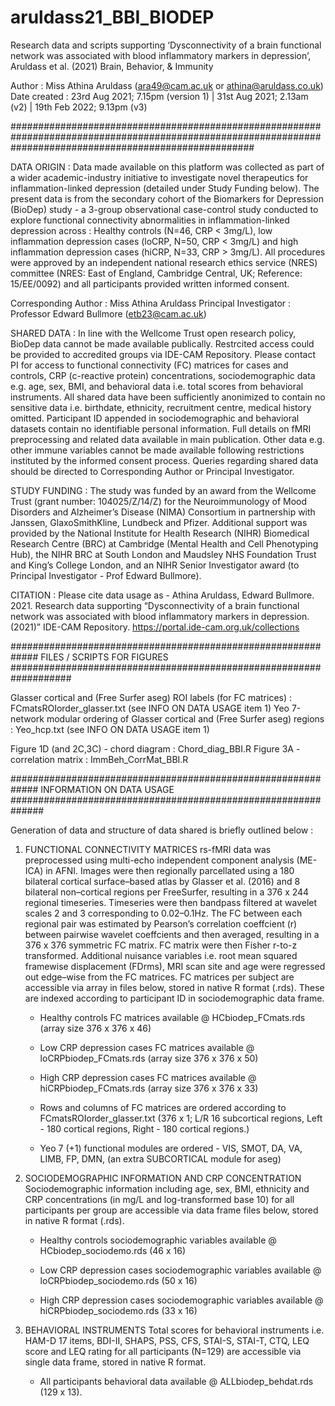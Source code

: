 # aruldass21_BBI_BIODEP

Research data and scripts supporting ‘Dysconnectivity of a brain functional network was associated with blood inflammatory markers in depression’, 
Aruldass et al. (2021) Brain, Behavior, & Immunity

Author : Miss Athina Aruldass (ara49@cam.ac.uk or athina@aruldass.co.uk)
Date created : 23rd Aug 2021; 7.15pm (version 1) | 31st Aug 2021; 2.13am (v2) | 19th Feb 2022; 9.13pm (v3)


############################################################################################################################################################

DATA ORIGIN :
Data made available on this platform was collected as part of a wider academic-industry initiative to investigate novel therapeutics for inflammation-linked depression 
(detailed under Study Funding below). The present data is from the secondary cohort of the Biomarkers for Depression (BioDep) study - a 3-group observational 
case-control study conducted to explore functional connectivity abnormalities in inflammation-linked depression across : Healthy controls (N=46, CRP < 3mg/L), low inflammation depression cases (loCRP, N=50, CRP < 3mg/L) 
and high inflammation depression cases (hiCRP, N=33, CRP > 3mg/L). All procedures were approved by an independent national research ethics service (NRES) committee 
(NRES: East of England, Cambridge Central, UK; Reference: 15/EE/0092) and all participants provided written informed consent. 

Corresponding Author : Miss Athina Aruldass 
Principal Investigator : Professor Edward Bullmore (etb23@cam.ac.uk)


SHARED DATA :
In line with the Wellcome Trust open research policy, BioDep data cannot be made available publically. Restrcited access could be provided to accredited groups via IDE-CAM Repository.
Please contact PI for access to functional connectivity (FC) matrices for cases and controls, CRP (c-reactive protein) concentrations, sociodemographic data e.g. age, sex, BMI, and behavioral data i.e. total scores from behavioral instruments. 
All shared data have been sufficiently anonimized to contain no sensitive data i.e. birthdate, ethnicity, recruitment centre, medical history omitted. 
Participant ID appended in sociodemographic and behavioral datasets contain no identifiable personal information. Full details on fMRI preprocessing and related data available in main publication.
Other data e.g. other immune variables cannot be made available following restrictions instituted by the informed consent process. 
Queries regarding shared data should be directed to Corresponding Author or Principal Investigator.


STUDY FUNDING :
The study was funded by an award from the Wellcome Trust (grant number: 104025/Z/14/Z) for the Neuroimmunology of Mood Disorders and Alzheimer’s Disease (NIMA) Consortium 
in partnership with Janssen, GlaxoSmithKline, Lundbeck and Pfizer. Additional support was provided by the National Institute for Health Research (NIHR) Biomedical Research Centre (BRC) 
at Cambridge (Mental Health and Cell Phenotyping Hub), the NIHR BRC at South London and Maudsley NHS Foundation Trust and King’s College London, 
and an NIHR Senior Investigator award (to Principal Investigator - Prof Edward Bullmore).


CITATION :
Please cite data usage as - Athina Aruldass, Edward Bullmore. 2021. Research data supporting “Dysconnectivity of a brain functional network was associated with blood inflammatory markers in depression. 
(2021)” IDE-CAM Repository. https://portal.ide-cam.org.uk/collections



############################################################# FILES / SCRIPTS FOR FIGURES ###################################################################

Glasser cortical and (Free Surfer aseg) ROI labels (for FC matrices) : FCmatsROIorder_glasser.txt (see INFO ON DATA USAGE item 1)
Yeo 7-network modular ordering of Glasser cortical and (Free Surfer aseg) regions : Yeo_hcp.txt (see INFO ON DATA USAGE item 1)

Figure 1D (and 2C,3C) - chord diagram : Chord_diag_BBI.R
Figure 3A - correlation matrix : ImmBeh_CorrMat_BBI.R


############################################################# INFORMATION ON DATA USAGE ##############################################################

Generation of data and structure of data shared is briefly outlined below :

1. FUNCTIONAL CONNECTIVITY MATRICES
rs-fMRI data was preprocessed using multi-echo independent component analysis (ME-ICA) in AFNI. Images were then regionally parcellated using a 180 bilateral cortical surface–based atlas by Glasser et al. (2016) and 8 bilateral non–cortical regions per FreeSurfer, resulting in a 376 x 244 regional timeseries. Timeseries were then bandpass filtered at wavelet scales 2 and 3 corresponding to 0.02–0.1Hz. The FC between each regional pair was estimated by Pearson’s correlation coeffcient (r) between pairwise wavelet coeffcients and then averaged, resulting in a 376 x 376 symmetric FC matrix. FC matrix were then Fisher r-to-z transformed. Additional nuisance variables i.e. root mean squared framewise displacement (FDrms), MRI scan site and age were regressed out edge–wise from the FC matrices. FC matrices per subject are accessible via array in files below, stored in native R format (.rds). These are indexed according to participant ID in sociodemographic data frame.
    
    * Healthy controls FC matrices available @ HCbiodep_FCmats.rds (array size 376 x 376 x 46)
    
    * Low CRP depression cases FC matrices available @ loCRPbiodep_FCmats.rds (array size 376 x 376 x 50) 
    
    * High CRP depression cases FC matrices available @ hiCRPbiodep_FCmats.rds (array size 376 x 376 x 33)  
    
    * Rows and columns of FC matrices are ordered according to FCmatsROIorder_glasser.txt (376 x 1; L/R 16 subcortical regions, Left - 180 cortical regions, Right - 180 cortical regions.)
    
    * Yeo 7 (+1) functional modules are ordered - VIS, SMOT, DA, VA, LIMB, FP, DMN, (an extra SUBCORTICAL module for aseg)
    


2. SOCIODEMOGRAPHIC INFORMATION AND CRP CONCENTRATION
Sociodemographic information including age, sex, BMI, ethnicity and CRP concentrations (in mg/L and log-transformed base 10) for all participants per group are accessible via data frame files below, stored in native R format (.rds). 
    
    * Healthy controls sociodemographic variables available @ HCbiodep_sociodemo.rds (46 x 16)
    
    * Low CRP depression cases sociodemographic variables available @ loCRPbiodep_sociodemo.rds (50 x 16)
    
    * High CRP depression cases sociodemographic variables available @ hiCRPbiodep_sociodemo.rds (33 x 16)
 

3. BEHAVIORAL INSTRUMENTS
Total scores for behavioral instruments i.e. HAM-D 17 items, BDI-II, SHAPS, PSS, CFS, STAI-S, STAI-T, CTQ, LEQ score and LEQ rating for all participants (N=129) are accessible via single data frame, stored in native R format.
    
    * All participants behavioral data available @ ALLbiodep_behdat.rds (129 x 13).
  
